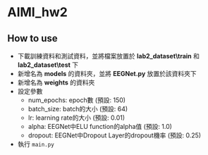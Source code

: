 # AIMI_hw2
## How to use
- 下載訓練資料和測試資料，並將檔案放置於 **lab2_dataset\train** 和 **lab2_dataset\test** 下
- 新增名為 **models** 的資料夾，並將 **EEGNet.py** 放置於該資料夾下
- 新增名為 **weights** 的資料夾
- 設定參數
  - num_epochs: epoch數 (預設: 150)
  - batch_size: batch的大小 (預設: 64)
  - lr: learning rate的大小 (預設: 0.01)
  - alpha: EEGNet中ELU function的alpha值 (預設: 1.0)
  - dropout: EEGNet中Dropout Layer的dropout機率 (預設: 0.25)
- 執行 `main.py`

